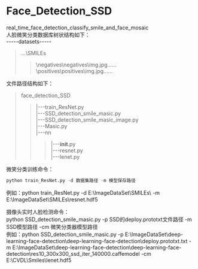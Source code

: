 # Face_Detection_SSD<br>
real_time_face_detection_classify_smile_and_face_mosaic<br>
人脸微笑分类数据库树状结构如下：<br>
-----datasets----- <br>
>...\SMILEs<br>
>>\negatives\negatives\img.jpg......<br>
>>\positives\positives\img.jpg......<br>

文件路径结构如下：<br>
>face_detection_SSD<br>
>>|---train_ResNet.py<br>
>>|---SSD_detection_smile_masic.py<br>
>>|---SSD_detection_smile_masic_image.py<br>
>>|---Masic.py<br>
>>|---nn<br>
>>>|---__init__.py<br>
>>>|---resnet.py<br>
>>>|---lenet.py<br>



微笑分类训练命令：<br>
```python
python train_ResNet.py -d 数据集路径 -m 模型保存路径   
```
例如：python train_ResNet.py -d E:\\ImageDataSet\\SMILEs\\ -m E:\\ImageDataSet\\SMILEs\\resnet.hdf5 <br>

摄像头实时人脸检测命令：<br>
python SSD_detection_smile_masic.py -p SSD的deploy.prototxt文件路径 -m SSD模型路径 -cm 微笑分类器模型路径<br>
例如：python SSD_detection_smile_masic.py -p E:\ImageDataSet\deep-learning-face-detection\deep-learning-face-detection\deploy.prototxt.txt -m E:\ImageDataSet\deep-learning-face-detection\deep-learning-face-detection\res10_300x300_ssd_iter_140000.caffemodel -cm E:\CVDL\Smiles\lenet.hdf5

